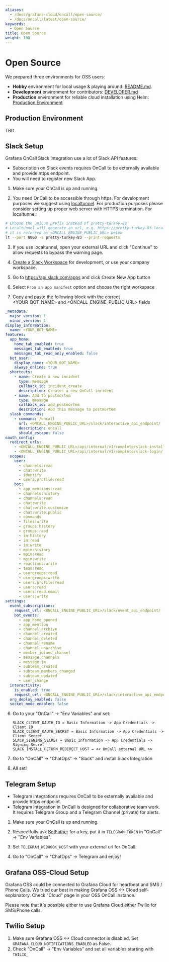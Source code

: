 ```yaml
---
aliases:
  - /docs/grafana-cloud/oncall/open-source/
  - /docs/oncall/latest/open-source/
keywords:
  - Open Source
title: Open Source
weight: 100
---
```


# Open Source

We prepared three environments for OSS users:
- **Hobby** environment for local usage & playing around: [README.md](https://github.com/grafana/oncall#getting-started).
- **Development** environment for contributors: [DEVELOPER.md](https://github.com/grafana/oncall/blob/dev/DEVELOPER.md)
- **Production** environment for reliable cloud installation using Helm: [Production Environment](#production-environment)

## Production Environment

TBD

## Slack Setup

Grafana OnCall Slack integration use a lot of Slack API features: 
- Subscription on Slack events requires OnCall to be externally available and provide https endpoint. 
- You will need to register new Slack App.

1. Make sure your OnCall is up and running.

2. You need OnCall to be accessible through https. For development purposes we suggest using [localtunnel](https://github.com/localtunnel/localtunnel). For production purposes please consider setting up proper web server with HTTPS termination. For localtunnel: 
```bash
# Choose the unique prefix instead of pretty-turkey-83
# Localtunnel will generate an url, e.g. https://pretty-turkey-83.loca.lt
# it is referred as <ONCALL_ENGINE_PUBLIC_URL> below
lt --port 8000 -s pretty-turkey-83 --print-requests
```

3. If you use localtunnel, open your external URL and click "Continue" to allow requests to bypass the warning page.

4. [Create a Slack Workspace](https://slack.com/create) for development, or use your company workspace.

5. Go to https://api.slack.com/apps and click Create New App button

6. Select `From an app manifest` option and choose the right workspace

7. Copy and paste the following block with the correct <YOUR_BOT_NAME> and <ONCALL_ENGINE_PUBLIC_URL> fields

  ```yaml
  _metadata:
    major_version: 1
    minor_version: 1
  display_information:
    name: <YOUR_BOT_NAME>
  features:
    app_home:
      home_tab_enabled: true
      messages_tab_enabled: true
      messages_tab_read_only_enabled: false
    bot_user:
      display_name: <YOUR_BOT_NAME>
      always_online: true
    shortcuts:
      - name: Create a new incident
        type: message
        callback_id: incident_create
        description: Creates a new OnCall incident
      - name: Add to postmortem
        type: message
        callback_id: add_postmortem
        description: Add this message to postmortem
    slash_commands:
      - command: /oncall
        url: <ONCALL_ENGINE_PUBLIC_URL>/slack/interactive_api_endpoint/
        description: oncall
        should_escape: false
  oauth_config:
    redirect_urls:
      - <ONCALL_ENGINE_PUBLIC_URL>/api/internal/v1/complete/slack-install-free/
      - <ONCALL_ENGINE_PUBLIC_URL>/api/internal/v1/complete/slack-login/
    scopes:
      user:
        - channels:read
        - chat:write
        - identify
        - users.profile:read
      bot:
        - app_mentions:read
        - channels:history
        - channels:read
        - chat:write
        - chat:write.customize
        - chat:write.public
        - commands
        - files:write
        - groups:history
        - groups:read
        - im:history
        - im:read
        - im:write
        - mpim:history
        - mpim:read
        - mpim:write
        - reactions:write
        - team:read
        - usergroups:read
        - usergroups:write
        - users.profile:read
        - users:read
        - users:read.email
        - users:write
  settings:
    event_subscriptions:
      request_url: <ONCALL_ENGINE_PUBLIC_URL>/slack/event_api_endpoint/
      bot_events:
        - app_home_opened
        - app_mention
        - channel_archive
        - channel_created
        - channel_deleted
        - channel_rename
        - channel_unarchive
        - member_joined_channel
        - message.channels
        - message.im
        - subteam_created
        - subteam_members_changed
        - subteam_updated
        - user_change
    interactivity:
      is_enabled: true
      request_url: <ONCALL_ENGINE_PUBLIC_URL>/slack/interactive_api_endpoint/
    org_deploy_enabled: false
    socket_mode_enabled: false
  ```

6. Go to your "OnCall" -> "Env Variables" and set:
    ```
    SLACK_CLIENT_OAUTH_ID = Basic Information -> App Credentials -> Client ID
    SLACK_CLIENT_OAUTH_SECRET = Basic Information -> App Credentials -> Client Secret
    SLACK_SIGNING_SECRET = Basic Information -> App Credentials -> Signing Secret
    SLACK_INSTALL_RETURN_REDIRECT_HOST = << OnCall external URL >>
    ```

7. Go to "OnCall" -> "ChatOps" -> "Slack" and install Slack Integration

8. All set!

## Telegram Setup

- Telegram integrations requires OnCall to be externally available and provide https endpoint. 
- Telegram integration in OnCall is designed for collaborative team work. It requires Telegram Group and a Telegram Channel (private) for alerts. 

1. Make sure your OnCall is up and running.

2. Respectfully ask [BotFather](https://t.me/BotFather) for a key, put it in `TELEGRAM_TOKEN` in "OnCall" -> "Env Variables".

3. Set `TELEGRAM_WEBHOOK_HOST` with your external url for OnCall. 

4. Go to "OnCall" -> "ChatOps" -> Telegram and enjoy!

## Grafana OSS-Cloud Setup

Grafana OSS could be connected to Grafana Cloud for heartbeat and SMS / Phone Calls. We tried our best in making Grafana OSS <-> Cloud self-explanatory. Check "Cloud" page in your OSS OnCall instance.

Please note that it's possible either to use Grafana Cloud either Twilio for SMS/Phone calls. 

## Twilio Setup

1. Make sure Grafana OSS <-> Cloud connector is disabled. Set `GRAFANA_CLOUD_NOTIFICATIONS_ENABLED` as False.
2. Check "OnCall" -> "Env Variables" and set all variables starting with `TWILIO_`
